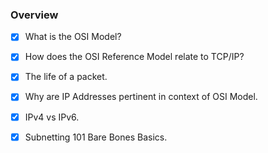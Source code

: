 ### Overview

- [x] What is the OSI Model? 
- [x] How does the OSI Reference Model relate to TCP/IP?
- [x] The life of a packet. 
- [x] Why are IP Addresses pertinent in context of OSI Model.
- [x] IPv4 vs IPv6.
- [x] Subnetting 101 Bare Bones Basics. 



